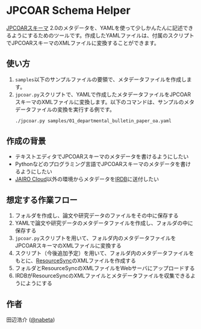 # JPCOAR Schema Helper

[JPCOARスキーマ](https://schema.irdb.nii.ac.jp/ja/schema) 2.0のメタデータを、YAMLを使って少しかんたんに記述できるようにするためのツールです。作成したYAMLファイルは、付属のスクリプトでJPCOARスキーマのXMLファイルに変換することができます。

## 使い方

1. `samples`以下のサンプルファイルの要領で、メタデータファイルを作成します。
1. `jpcoar.py`スクリプトで、YAMLで作成したメタデータファイルをJPCOARスキーマのXMLファイルに変換します。以下のコマンドは、サンプルのメタデータファイルの変換を実行する例です。
    ```sh
    ./jpcoar.py samples/01_departmental_bulletin_paper_oa.yaml
    ```

## 作成の背景

- テキストエディタでJPCOARスキーマのメタデータを書けるようにしたい
- Pythonなどのプログラミング言語でJPCOARスキーマのメタデータを書けるようにしたい
- [JAIRO Cloud](https://jpcoar.repo.nii.ac.jp/page/42)以外の環境からメタデータを[IRDB](https://irdb.nii.ac.jp/)に送付したい

## 想定する作業フロー

1. フォルダを作成し、論文や研究データのファイルをその中に保存する
1. YAMLで論文や研究データのメタデータファイルを作成し、フォルダの中に保存する
1. `jpcoar.py`スクリプトを用いて、フォルダ内のメタデータファイルをJPCOARスキーマのXMLファイルに変換する
1. スクリプト（今後追加予定）を用いて、フォルダ内のメタデータファイルをもとに、[ResourceSync](https://www.openarchives.org/rs/1.1/resourcesync)のXMLファイルを作成する
1. フォルダとResourceSyncのXMLファイルをWebサーバにアップロードする
1. IRDBがResourceSyncのXMLファイルとメタデータファイルを収集できるようにようにする

## 作者

田辺浩介 ([@nabeta](https://github.com/nabeta))
